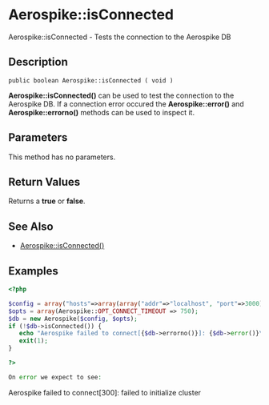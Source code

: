 
# Aerospike::isConnected

Aerospike::isConnected - Tests the connection to the Aerospike DB

## Description

```
public boolean Aerospike::isConnected ( void )
```

**Aerospike::isConnected()** can be used to test the connection to the Aerospike
DB. If a connection error occured the **Aerospike::error()** and
**Aerospike::errorno()** methods can be used to inspect it.

## Parameters

This method has no parameters.

## Return Values

Returns a **true** or **false**.

## See Also

- [Aerospike::isConnected()](aerospike_isconnected.md)

## Examples

```php
<?php

$config = array("hosts"=>array(array("addr"=>"localhost", "port"=>3000));
$opts = array(Aerospike::OPT_CONNECT_TIMEOUT => 750);
$db = new Aerospike($config, $opts);
if (!$db->isConnected()) {
   echo "Aerospike failed to connect[{$db->errorno()}]: {$db->error()}\n";
   exit(1);
}

?>

On error we expect to see:

```
Aerospike failed to connect[300]: failed to initialize cluster
```

